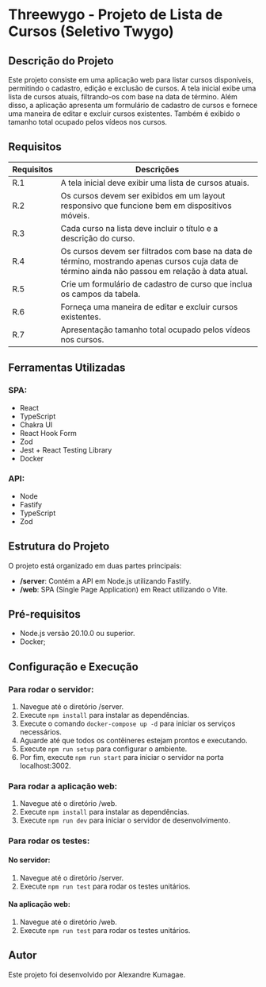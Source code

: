 # Threewygo - Projeto de Lista de Cursos (Seletivo Twygo)

## Descrição do Projeto

Este projeto consiste em uma aplicação web para listar cursos disponíveis, permitindo o cadastro, edição e exclusão de cursos. A tela inicial exibe uma lista de cursos atuais, filtrando-os com base na data de término. Além disso, a aplicação apresenta um formulário de cadastro de cursos e fornece uma maneira de editar e excluir cursos existentes. Também é exibido o tamanho total ocupado pelos vídeos nos cursos.

## Requisitos

| Requisitos | Descrições |
|------------|------------|
| R.1 | A tela inicial deve exibir uma lista de cursos atuais. |
| R.2 | Os cursos devem ser exibidos em um layout responsivo que funcione bem em dispositivos móveis. |
| R.3 | Cada curso na lista deve incluir o título e a descrição do curso. |
| R.4 | Os cursos devem ser filtrados com base na data de término, mostrando apenas cursos cuja data de término ainda não passou em relação à data atual. |
| R.5 | Crie um formulário de cadastro de curso que inclua os campos da tabela. |
| R.6 | Forneça uma maneira de editar e excluir cursos existentes. |
| R.7 | Apresentação tamanho total ocupado pelos vídeos nos cursos. |

## Ferramentas Utilizadas

### SPA:
- React
- TypeScript
- Chakra UI
- React Hook Form
- Zod
- Jest + React Testing Library
- Docker

### API:
- Node
- Fastify
- TypeScript
- Zod

## Estrutura do Projeto

O projeto está organizado em duas partes principais:

- **/server**: Contém a API em Node.js utilizando Fastify.
- **/web**: SPA (Single Page Application) em React utilizando o Vite.

## Pré-requisitos

- Node.js versão 20.10.0 ou superior.
- Docker;

## Configuração e Execução

### Para rodar o servidor:

1. Navegue até o diretório /server.
2. Execute `npm install` para instalar as dependências.
3. Execute o comando `docker-compose up -d` para iniciar os serviços necessários.
4. Aguarde até que todos os contêineres estejam prontos e executando.
5. Execute `npm run setup` para configurar o ambiente.
6. Por fim, execute `npm run start` para iniciar o servidor na porta localhost:3002.

### Para rodar a aplicação web:

1. Navegue até o diretório /web.
2. Execute `npm install` para instalar as dependências.
3. Execute `npm run dev` para iniciar o servidor de desenvolvimento.

### Para rodar os testes:

#### No servidor:

1. Navegue até o diretório /server.
2. Execute `npm run test` para rodar os testes unitários.

#### Na aplicação web:

1. Navegue até o diretório /web.
2. Execute `npm run test` para rodar os testes unitários.

## Autor

Este projeto foi desenvolvido por Alexandre Kumagae.